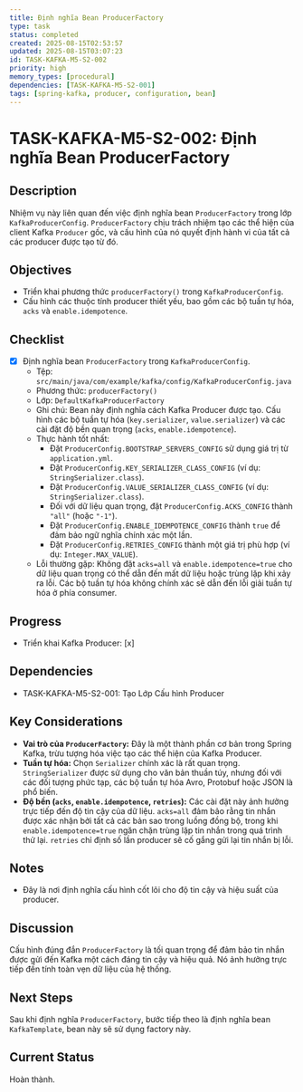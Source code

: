 ```yaml
---
title: Định nghĩa Bean ProducerFactory
type: task
status: completed
created: 2025-08-15T02:53:57
updated: 2025-08-15T03:07:23
id: TASK-KAFKA-M5-S2-002
priority: high
memory_types: [procedural]
dependencies: [TASK-KAFKA-M5-S2-001]
tags: [spring-kafka, producer, configuration, bean]
---
```


# TASK-KAFKA-M5-S2-002: Định nghĩa Bean ProducerFactory

## Description
Nhiệm vụ này liên quan đến việc định nghĩa bean `ProducerFactory` trong lớp `KafkaProducerConfig`. `ProducerFactory` chịu trách nhiệm tạo các thể hiện của client Kafka `Producer` gốc, và cấu hình của nó quyết định hành vi của tất cả các producer được tạo từ đó.

## Objectives
- Triển khai phương thức `producerFactory()` trong `KafkaProducerConfig`.
- Cấu hình các thuộc tính producer thiết yếu, bao gồm các bộ tuần tự hóa, `acks` và `enable.idempotence`.

## Checklist
- [x] Định nghĩa bean `ProducerFactory` trong `KafkaProducerConfig`.
    - Tệp: `src/main/java/com/example/kafka/config/KafkaProducerConfig.java`
    - Phương thức: `producerFactory()`
    - Lớp: `DefaultKafkaProducerFactory`
    - Ghi chú: Bean này định nghĩa cách Kafka Producer được tạo. Cấu hình các bộ tuần tự hóa (`key.serializer`, `value.serializer`) và các cài đặt độ bền quan trọng (`acks`, `enable.idempotence`).
    - Thực hành tốt nhất:
        - Đặt `ProducerConfig.BOOTSTRAP_SERVERS_CONFIG` sử dụng giá trị từ `application.yml`.
        - Đặt `ProducerConfig.KEY_SERIALIZER_CLASS_CONFIG` (ví dụ: `StringSerializer.class`).
        - Đặt `ProducerConfig.VALUE_SERIALIZER_CLASS_CONFIG` (ví dụ: `StringSerializer.class`).
        - Đối với dữ liệu quan trọng, đặt `ProducerConfig.ACKS_CONFIG` thành `"all"` (hoặc `"-1"`).
        - Đặt `ProducerConfig.ENABLE_IDEMPOTENCE_CONFIG` thành `true` để đảm bảo ngữ nghĩa chính xác một lần.
        - Đặt `ProducerConfig.RETRIES_CONFIG` thành một giá trị phù hợp (ví dụ: `Integer.MAX_VALUE`).
    - Lỗi thường gặp: Không đặt `acks=all` và `enable.idempotence=true` cho dữ liệu quan trọng có thể dẫn đến mất dữ liệu hoặc trùng lặp khi xảy ra lỗi. Các bộ tuần tự hóa không chính xác sẽ dẫn đến lỗi giải tuần tự hóa ở phía consumer.

## Progress
- Triển khai Kafka Producer: [x]

## Dependencies
- TASK-KAFKA-M5-S2-001: Tạo Lớp Cấu hình Producer

## Key Considerations
- **Vai trò của `ProducerFactory`:** Đây là một thành phần cơ bản trong Spring Kafka, trừu tượng hóa việc tạo các thể hiện của Kafka Producer.
- **Tuần tự hóa:** Chọn `Serializer` chính xác là rất quan trọng. `StringSerializer` được sử dụng cho văn bản thuần túy, nhưng đối với các đối tượng phức tạp, các bộ tuần tự hóa Avro, Protobuf hoặc JSON là phổ biến.
- **Độ bền (`acks`, `enable.idempotence`, `retries`):** Các cài đặt này ảnh hưởng trực tiếp đến độ tin cậy của dữ liệu. `acks=all` đảm bảo rằng tin nhắn được xác nhận bởi tất cả các bản sao trong luồng đồng bộ, trong khi `enable.idempotence=true` ngăn chặn trùng lặp tin nhắn trong quá trình thử lại. `retries` chỉ định số lần producer sẽ cố gắng gửi lại tin nhắn bị lỗi.

## Notes
- Đây là nơi định nghĩa cấu hình cốt lõi cho độ tin cậy và hiệu suất của producer.

## Discussion
Cấu hình đúng đắn `ProducerFactory` là tối quan trọng để đảm bảo tin nhắn được gửi đến Kafka một cách đáng tin cậy và hiệu quả. Nó ảnh hưởng trực tiếp đến tính toàn vẹn dữ liệu của hệ thống.

## Next Steps
Sau khi định nghĩa `ProducerFactory`, bước tiếp theo là định nghĩa bean `KafkaTemplate`, bean này sẽ sử dụng factory này.

## Current Status
Hoàn thành.